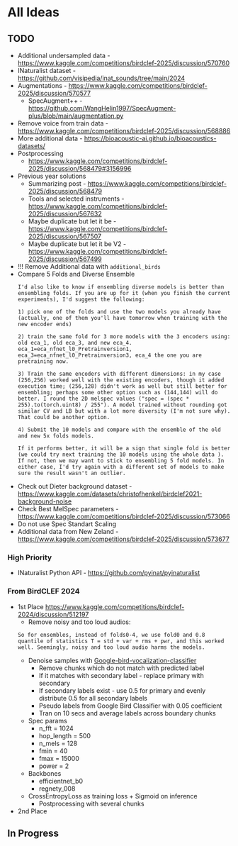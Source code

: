 # All Ideas

## TODO

- Additional undersampled data - https://www.kaggle.com/competitions/birdclef-2025/discussion/570760
- INaturalist dataset - https://github.com/visipedia/inat_sounds/tree/main/2024
- Augmentations - https://www.kaggle.com/competitions/birdclef-2025/discussion/570577
  - SpecAugment++ - https://github.com/WangHelin1997/SpecAugment-plus/blob/main/augmentation.py
- Remove voice from train data - https://www.kaggle.com/competitions/birdclef-2025/discussion/568886
- More additional data - https://bioacoustic-ai.github.io/bioacoustics-datasets/
- Postprocessing
  - https://www.kaggle.com/competitions/birdclef-2025/discussion/568479#3156996
- Previous year solutions
  - Summarizing post - https://www.kaggle.com/competitions/birdclef-2025/discussion/568479
  - Tools and selected instruments - https://www.kaggle.com/competitions/birdclef-2025/discussion/567632
  - Maybe duplicate but let it be - https://www.kaggle.com/competitions/birdclef-2025/discussion/567507
  - Maybe duplicate but let it be V2 -https://www.kaggle.com/competitions/birdclef-2025/discussion/567499
- !!! Remove Additional data with `additional_birds`
- Compare 5 Folds and Diverse Ensemble
  ```
  I'd also like to know if ensembling diverse models is better than ensembling folds. If you are up for it (when you finish the current experiments), I'd suggest the following:

  1) pick one of the folds and use the two models you already have (actually, one of them you'll have tomorrow when training with the new encoder ends)

  2) train the same fold for 3 more models with the 3 encoders using: old eca_1, old eca_3, and new eca_4. eca_1=eca_nfnet_l0_Pretrainversion1, eca_3=eca_nfnet_l0_Pretrainversion3, eca_4 the one you are pretraining now.

  3) Train the same encoders with different dimensions: in my case (256,256) worked well with the existing encoders, though it added execution time; (256,128) didn't work as well but still better for ensembling; perhaps some other option such as (144,144) will do better. I round the 2D melspec values ("spec = (spec * 255).to(torch.uint8) / 255"). A model trained without rounding got similar CV and LB but with a lot more diversity (I'm not sure why). That could be another option.

  4) Submit the 10 models and compare with the ensemble of the old and new 5x folds models.

  If it performs better, it will be a sign that single fold is better (we could try next training the 10 models using the whole data ). If not, then we may want to stick to ensembling 5 fold models. In either case, I'd try again with a different set of models to make sure the result wasn't an outlier.
  ```
- Check out Dieter background dataset - https://www.kaggle.com/datasets/christofhenkel/birdclef2021-background-noise
- Check Best MelSpec parameters - https://www.kaggle.com/competitions/birdclef-2025/discussion/573066
- Do not use Spec Standart Scaling
- Additional data from New Zeland - https://www.kaggle.com/competitions/birdclef-2025/discussion/573677

### High Priority

- INaturalist Python API - https://github.com/pyinat/pyinaturalist

### From BirdCLEF 2024

- 1st Place https://www.kaggle.com/competitions/birdclef-2024/discussion/512197
  - Remove noisy and too loud audios:
  ```
  So for ensembles, instead of folds0-4, we use fold0 and 0.8 quantile of statistics T = std + var + rms + pwr, and this worked well. Seemingly, noisy and too loud audio harms the models.
  ```
  - Denoise samples with  [Google-bird-vocalization-classifier](https://www.kaggle.com/models/google/bird-vocalization-classifier/TensorFlow2/bird-vocalization-classifier)
    - Remove chunks which do not match with predicted label
    - If it matches with secondary label - replace primary with secondary
    - If secondary labels exist - use 0.5 for primary and evenly distribute 0.5 for all secondary labels
    - Pseudo labels from Google Bird Classifier with 0.05 coefficient
    - Tran on 10 secs and average labels across boundary chunks
  -  Spec params
     - n_fft = 1024
     - hop_length = 500
     - n_mels = 128
     - fmin = 40
     - fmax = 15000
     - power = 2
  - Backbones
    - efficientnet_b0
    - regnety_008
  - CrossEntropyLoss as training loss + Sigmoid on inference
    - Postprocessing with several chunks
- 2nd Place


## In Progress
